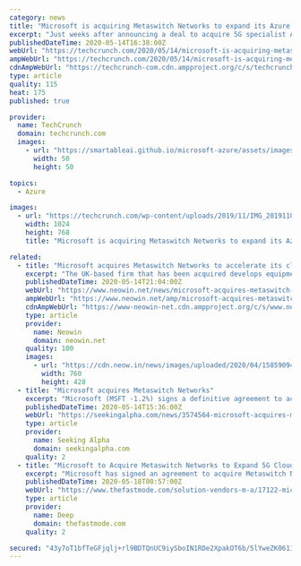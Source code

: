 ```yaml
---
category: news
title: "Microsoft is acquiring Metaswitch Networks to expand its Azure 5G strategy"
excerpt: "Just weeks after announcing a deal to acquire 5G specialist Affirmed Networks, Microsoft is making another acquisition to strengthen its cloud-based telecoms offering. It’s acquiring Metaswitch Networks,"
publishedDateTime: 2020-05-14T16:38:00Z
webUrl: "https://techcrunch.com/2020/05/14/microsoft-is-acquiring-metaswitch-networks-to-expand-its-azure-5g-strategy/"
ampWebUrl: "https://techcrunch.com/2020/05/14/microsoft-is-acquiring-metaswitch-networks-to-expand-its-azure-5g-strategy/amp/"
cdnAmpWebUrl: "https://techcrunch-com.cdn.ampproject.org/c/s/techcrunch.com/2020/05/14/microsoft-is-acquiring-metaswitch-networks-to-expand-its-azure-5g-strategy/amp/"
type: article
quality: 115
heat: 175
published: true

provider:
  name: TechCrunch
  domain: techcrunch.com
  images:
    - url: "https://smartableai.github.io/microsoft-azure/assets/images/organizations/techcrunch.com-50x50.jpg"
      width: 50
      height: 50

topics:
  - Azure

images:
  - url: "https://techcrunch.com/wp-content/uploads/2019/11/IMG_20191106_093354.jpg?w=1024"
    width: 1024
    height: 768
    title: "Microsoft is acquiring Metaswitch Networks to expand its Azure 5G strategy"

related:
  - title: "Microsoft acquires Metaswitch Networks to accelerate its cloud 5G approach"
    excerpt: "The UK-based firm that has been acquired develops equipment for network operators. Microsoft hopes to accelerate the move to 5G through software solutions that advance cloud-based networking."
    publishedDateTime: 2020-05-14T21:04:00Z
    webUrl: "https://www.neowin.net/news/microsoft-acquires-metaswitch-networks-to-accelerate-its-cloud-5g-approach"
    ampWebUrl: "https://www.neowin.net/amp/microsoft-acquires-metaswitch-networks-to-accelerate-its-cloud-5g-approach/"
    cdnAmpWebUrl: "https://www-neowin-net.cdn.ampproject.org/c/s/www.neowin.net/amp/microsoft-acquires-metaswitch-networks-to-accelerate-its-cloud-5g-approach/"
    type: article
    provider:
      name: Neowin
      domain: neowin.net
    quality: 100
    images:
      - url: "https://cdn.neow.in/news/images/uploaded/2020/04/1585909473_microsoft_6_story.jpg"
        width: 760
        height: 428
  - title: "Microsoft acquires Metaswitch Networks"
    excerpt: "Microsoft (MSFT -1.2%) signs a definitive agreement to acquire Metaswitch Networks, which provides virtualized network software and voice, data, and communications solutions for operators.Financial te"
    publishedDateTime: 2020-05-14T15:36:00Z
    webUrl: "https://seekingalpha.com/news/3574564-microsoft-acquires-metaswitch-networks"
    type: article
    provider:
      name: Seeking Alpha
      domain: seekingalpha.com
    quality: 2
  - title: "Microsoft to Acquire Metaswitch Networks to Expand 5G Cloud Strategy"
    excerpt: "Microsoft has signed an agreement to acquire Metaswitch Networks, a leading provider of virtualized network software and voice,"
    publishedDateTime: 2020-05-18T00:57:00Z
    webUrl: "https://www.thefastmode.com/solution-vendors-m-a/17122-microsoft-to-acquire-metaswitch-networks-to-expand-5g-cloud-strategy"
    type: article
    provider:
      name: Deep
      domain: thefastmode.com
    quality: 2

secured: "43y7oT1bfTeGFjqlj+rl9BDTQnUC9iySboIN1RDe2XpakOT6b/5lYweZK06112b36by8qzmll4djlcIwIViN9ZPUDDCZ2C0KtnYQJchwvpZXkbnEnR/h+Wx89VAEFaLhVZtEt8RLPm9X8CPepPxGI9IubhjwOKW6tgmL0oIANPeLwkiVjtDyUKhl8it2yiPQLNndKoW5H9jPKpIbAez1zF73E2yG6zbPP1VUghPoYGfnAe+zAqxZkIdvsuZ2riuO+0XKuhElAqlH6idCK4ZyC7Stkzw9yt9o1D4CCA12r/3UQqdtB0Q9Yb+wG5fXSBNqJrS+6VPACXU8zAIfuASpclgJxNlKm6zMUE3zeDSuvA1FeInWe45EKENRYlbvE+mI9mqYNXDqNoYf5u4WSuMMDFh2X6EL6581cOgANti3YnpXfBkWZ0WRWvJEULqJKwocepjaERqICXtMltJMnI9vA5c6pY7SR7TOaAo/c9C1jHU=;StMSY1OBeKIal4VQe8K84g=="
---
```



